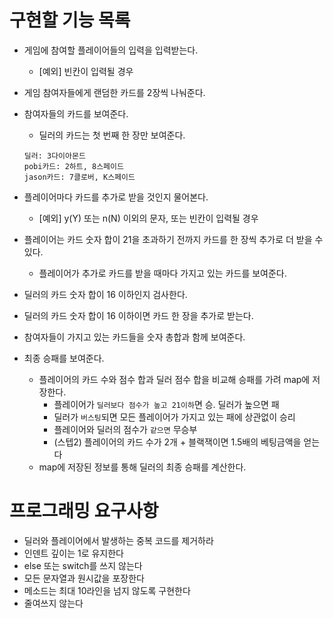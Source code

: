 # 구현할 기능 목록

- 게임에 참여할 플레이어들의 입력을 입력받는다.
    - [예외] 빈칸이 입력될 경우
- 게임 참여자들에게 랜덤한 카드를 2장씩 나눠준다. 
- 참여자들의 카드를 보여준다.
    - 딜러의 카드는 첫 번째 한 장만 보여준다.
 
  ```
  딜러: 3다이아몬드
  pobi카드: 2하트, 8스페이드
  jason카드: 7클로버, K스페이드
  ```
  
- 플레이어마다 카드를 추가로 받을 것인지 물어본다.
    - [예외] y(Y) 또는 n(N) 이외의 문자, 또는 빈칸이 입력될 경우
- 플레이어는 카드 숫자 합이 21을 초과하기 전까지 카드를 한 장씩 추가로 더 받을 수 있다.
    - 플레이어가 추가로 카드를 받을 때마다 가지고 있는 카드를 보여준다.
- 딜러의 카드 숫자 합이 16 이하인지 검사한다.
- 딜러의 카드 숫자 합이 16 이하이면 카드 한 장을 추가로 받는다.
  
- 참여자들이 가지고 있는 카드들을 숫자 총합과 함께 보여준다.
- 최종 승패를 보여준다.
    - 플레이어의 카드 수와 점수 합과 딜러 점수 합을 비교해 승패를 가려 map에 저장한다.
        - 플레이어가 `딜러보다 점수가 높고 21이하`면 승. 딜러가 높으면 패
        - 딜러가 `버스팅`되면 모든 플레이어가 가지고 있는 패에 상관없이 승리
        - 플레이어와 딜러의 점수가 `같으면` 무승부
        - (스텝2) 플레이어의 카드 수가 2개 + 블랙잭이면 1.5배의 베팅금액을 얻는다
    - map에 저장된 정보를 통해 딜러의 최종 승패를 계산한다.

# 프로그래밍 요구사항
- 딜러와 플레이어에서 발생하는 중복 코드를 제거하라
- 인덴트 깊이는 1로 유지한다
- else 또는 switch를 쓰지 않는다
- 모든 문자열과 원시값을 포장한다
- 메소드는 최대 10라인을 넘지 않도록 구현한다
- 줄여쓰지 않는다